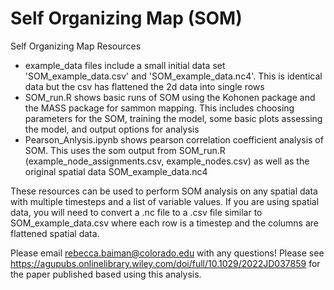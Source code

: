 # Self Organizing Map (SOM)
Self Organizing Map Resources

* example_data files include a small initial data set 'SOM_example_data.csv' and 'SOM_example_data.nc4'. This is identical data but the csv has flattened the 2d data into single rows
* SOM_run.R shows basic runs of SOM using the Kohonen package and the MASS package for sammon mapping. This includes choosing parameters for the SOM, training the model, some basic plots assessing the model, and output options for analysis
* Pearson_Anlysis.ipynb shows pearson correlation coefficient analysis of SOM. This uses the som output from SOM_run.R (example_node_assignments.csv, example_nodes.csv) as well as the original spatial data SOM_example_data.nc4

These resources can be used to perform SOM analysis on any spatial data with multiple timesteps and a list of variable values. If you are using spatial data, you will need to convert a .nc file to a .csv file similar to SOM_example_data.csv where each row is a timestep and the columns are flattened spatial data.

Please email rebecca.baiman@colorado.edu with any questions! Please see https://agupubs.onlinelibrary.wiley.com/doi/full/10.1029/2022JD037859 for the paper published based using this analysis. 
